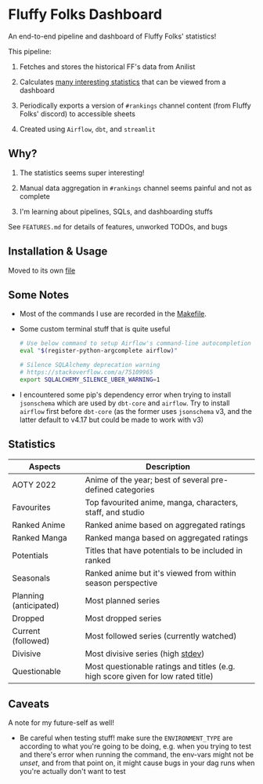 # Fluffy Folks Dashboard

An end-to-end pipeline and dashboard of Fluffy Folks' statistics!

This pipeline:

1. Fetches and stores the historical FF's data from Anilist

2. Calculates [many interesting statistics](#statistics) that can be viewed from a dashboard

3. Periodically exports a version of `#rankings` channel content (from Fluffy Folks' discord) to accessible sheets

4. Created using `Airflow`, `dbt`, and `streamlit`

## Why?

1. The statistics seems super interesting!

2. Manual data aggregation in `#rankings` channel seems painful and not as complete

3. I'm learning about pipelines, SQLs, and dashboarding stuffs

See `FEATURES.md` for details of features, unworked TODOs, and bugs

## Installation & Usage

Moved to its own [file](./INSTALLATION.md)

## Some Notes

- Most of the commands I use are recorded in the [Makefile](./Makefile).

- Some custom terminal stuff that is quite useful

  ```bash
  # Use below command to setup Airflow's command-line autocompletion
  eval "$(register-python-argcomplete airflow)"

  # Silence SQLAlchemy deprecation warning
  # https://stackoverflow.com/a/75109965
  export SQLALCHEMY_SILENCE_UBER_WARNING=1
  ```

- I encountered some pip's dependency error when trying to install `jsonschema` which are used by `dbt-core` and `airflow`. Try to install `airflow` first before `dbt-core` (as the former uses `jsonschema` v3, and the latter default to v4.17 but could be made to work with v3)

## Statistics

| Aspects                | Description |
| -----------            | ----------- |
| AOTY 2022              | Anime of the year; best of several pre-defined categories   |
| Favourites             | Top favourited anime, manga, characters, staff, and studio   |
| Ranked Anime           | Ranked anime based on aggregated ratings    |
| Ranked Manga           | Ranked manga based on aggregated ratings    |
| Potentials             | Titles that have potentials to be included in ranked    |
| Seasonals              | Ranked anime but it's viewed from within season perspective   |
| Planning (anticipated) | Most planned series   |
| Dropped                | Most dropped series   |
| Current (followed)     | Most followed series (currently watched)   |
| Divisive               | Most divisive series (high [stdev](https://en.wikipedia.org/wiki/Standard_deviation))   |
| Questionable           | Most questionable ratings and titles (e.g. high score given for low rated title)   |

## Caveats

A note for my future-self as well!

- Be careful when testing stuff! make sure the `ENVIRONMENT_TYPE` are according to what you're going to be doing, e.g. when you trying to test and there's error when running the command, the env-vars might not be *unset*, and from that point on, it might cause bugs in your dag runs when you're actually don't want to test
